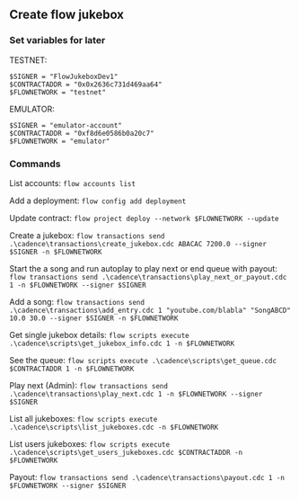 ## Create flow jukebox

### Set variables for later

TESTNET:
```
$SIGNER = "FlowJukeboxDev1"
$CONTRACTADDR = "0x0x2636c731d469aa64"
$FLOWNETWORK = "testnet"
```

EMULATOR:
```
$SIGNER = "emulator-account"
$CONTRACTADDR = "0xf8d6e0586b0a20c7"
$FLOWNETWORK = "emulator"
```

### Commands
List accounts:
`flow accounts list`

Add a deployment:
`flow config add deployment`

Update contract:
`flow project deploy --network $FLOWNETWORK --update `


Create a jukebox:
`flow transactions send .\cadence\transactions\create_jukebox.cdc ABACAC 7200.0 --signer $SIGNER -n $FLOWNETWORK `

Start the a song and run autoplay to play next or end queue with payout:
`flow transactions send .\cadence\transactions\play_next_or_payout.cdc 1 -n $FLOWNETWORK --signer $SIGNER`

Add a song:
`flow transactions send .\cadence\transactions\add_entry.cdc 1 "youtube.com/blabla" "SongABCD" 10.0 30.0 --signer $SIGNER -n $FLOWNETWORK`

Get single jukebox details:
`flow scripts execute .\cadence\scripts\get_jukebox_info.cdc 1 -n $FLOWNETWORK`

See the queue:
`flow scripts execute .\cadence\scripts\get_queue.cdc $CONTRACTADDR 1 -n $FLOWNETWORK`

Play next (Admin):
`flow transactions send .\cadence\transactions\play_next.cdc 1 -n $FLOWNETWORK --signer $SIGNER`

List all jukeboxes:
`flow scripts execute .\cadence\scripts\list_jukeboxes.cdc -n $FLOWNETWORK`

List users jukeboxes:
`flow scripts execute .\cadence\scripts\get_users_jukeboxes.cdc $CONTRACTADDR -n $FLOWNETWORK`

Payout:
`flow transactions send .\cadence\transactions\payout.cdc 1 -n $FLOWNETWORK --signer $SIGNER`

